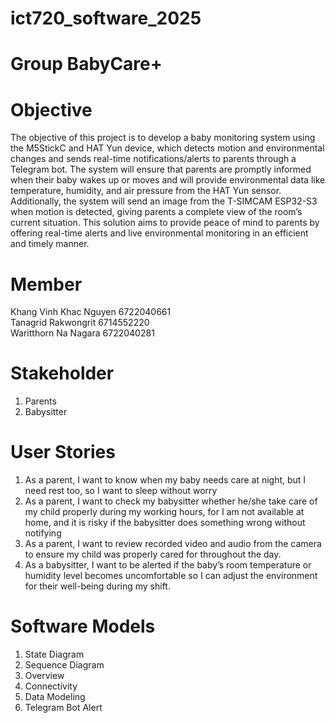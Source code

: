 # ict720_software_2025

# Group BabyCare+

# Objective
  The objective of this project is to develop a baby monitoring system using the M5StickC and HAT Yun device, which detects motion and environmental changes and sends real-time notifications/alerts to parents through a Telegram bot. The system will ensure that parents are promptly informed when their baby wakes up or moves and will provide environmental data like temperature, humidity, and air pressure from the HAT Yun sensor. Additionally, the system will send an image from the T-SIMCAM ESP32-S3 when motion is detected, giving parents a complete view of the room’s current situation. This solution aims to provide peace of mind to parents by offering real-time alerts and live environmental monitoring in an efficient and timely manner.

# Member
Khang Vinh Khac Nguyen 6722040661 \
Tanagrid Rakwongrit 6714552220 \
Waritthorn Na Nagara 6722040281

# Stakeholder
1. Parents
2. Babysitter

# User Stories
1. As a parent, I want to know when my baby needs care at night, but I need rest too, so I want to sleep without worry
2. As a parent, I want to check my babysitter whether he/she take care of my child properly during my working hours, for I am not available at home, and it is risky if the babysitter does something wrong without notifying
3. As a parent, I want to review recorded video and audio from the camera to ensure my child was properly cared for throughout the day.
4. As a babysitter, I want to be alerted if the baby’s room temperature or humidity level becomes uncomfortable so I can adjust the environment for their well-being during my shift.


# Software Models
1. State Diagram
2. Sequence Diagram
3. Overview
4. Connectivity
5. Data Modeling
6. Telegram Bot Alert
